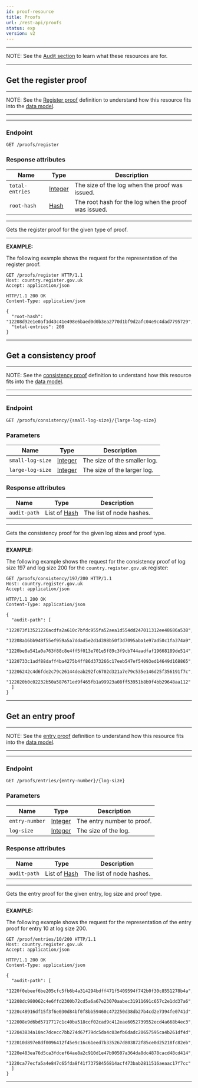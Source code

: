 ```yaml
---
id: proof-resource
title: Proofs
url: /rest-api/proofs
status: exp
version: v2
---
```


***
NOTE: See the [Audit section](/data-model/audit) to learn what these
resources are for.
***

## Get the register proof

***
NOTE: See the [Register proof](/glossary/digital-proof#register-proof) definition to understand how
this resource fits into the [data model](/data-model).
***

***
### Endpoint

```
GET /proofs/register
```

### Response attributes

|Name|Type|Description|
|-|-|-|
|`total-entries`| [Integer](/datatypes/integer)|The size of the log when the proof was issued.|
|`root-hash`| [Hash](/datatypes/hash)|The root hash for the log when the proof was issued.|
***

Gets the register proof for the given type of proof.

***
**EXAMPLE:**

The following example shows the request for the representation of the register
proof.

```http
GET /proofs/register HTTP/1.1
Host: country.register.gov.uk
Accept: application/json
```

```http
HTTP/1.1 200 OK
Content-Type: application/json

{
  "root-hash": "12208d92e1e0af1d43c41e498e6baed0d0b3ea2770d1bf9d2afc04e9c4dad7795729",
  "total-entries": 208
}
```
***


## Get a consistency proof

***
NOTE: See the [consistency proof](/glossary/digital-proof#consistency-proof) definition to
understand how this resource fits into the [data model](/data-model).
***

***
### Endpoint

```
GET /proofs/consistency/{small-log-size}/{large-log-size}
```

### Parameters

|Name|Type|Description|
|-|-|-|
|`small-log-size`| [Integer](/datatypes/integer)|The size of the smaller log.|
|`large-log-size`| [Integer](/datatypes/integer)|The size of the larger log.|

### Response attributes

|Name|Type|Description|
|-|-|-|
|`audit-path`| List of [Hash](/datatypes/hash)|The list of node hashes.|
***

Gets the consistency proof for the given log sizes and proof type.

***
**EXAMPLE:**

The following example shows the request for the consistency proof of log size
197 and log size 200 for the `country.register.gov.uk` register:

```http
GET /proofs/consistency/197/200 HTTP/1.1
Host: country.register.gov.uk
Accept: application/json
```

```http
HTTP/1.1 200 OK
Content-Type: application/json

{
  "audit-path": [
    "122073f13521226acdfa2a610c7bfdc955fa52aea1d554dd247011312ee48686a538",
    "12208a16bb948f55ef959a5a7ddad5e2d1d398b50f3d7095aba1e97ad50c1fa374a9",
    "1220be8a541a0a763f88c8e4ff5f013e701e5f89c3f9cb744aadfaf19668189de514",
    "1220733c1adf88daff4ba4275b4ff86d373266c17eeb547ef54093ed14649d168865",
    "12206242c4d6fde2c79c26144deab292fc6702d321a7e79c535e146d25f356191f7c",
    "122020b0c02232b50a587671ed9f465fb1a99923a08ff53951b8b9f4bb29648aa112"
  ]
}

```
***


## Get an entry proof

***
NOTE: See the [entry proof](/glossary/digital-proof#entry-proof) definition to understand
how this resource fits into the [data model](/data-model).
***

***
### Endpoint

```
GET /proofs/entries/{entry-number}/{log-size}
```

### Parameters

|Name|Type|Description|
|-|-|-|
|`entry-number`| [Integer](/datatypes/integer)|The entry number to proof.|
|`log-size`| [Integer](/datatypes/integer)|The size of the log.|

### Response attributes

|Name|Type|Description|
|-|-|-|
|`audit-path`| List of [Hash](/datatypes/hash)|The list of node hashes.|
***

Gets the entry proof for the given entry, log size and proof type.

***
**EXAMPLE:**

The following example shows the request for the representation of the entry
proof for entry 10 at log size 200.

```http
GET /proof/entries/10/200 HTTP/1.1
Host: country.register.gov.uk
Accept: application/json
```

```http
HTTP/1.1 200 OK
Content-Type: application/json

{
  "audit-path": [
    "1220f0ebeef6be205cfc5fb6b4a314294bdff471f5409594f742b0f30c8551278b4a",
    "12208dc980062c4e6ffd2300b72cd5a6a67e23070aabec31911691c657c2e1dd37a6",
    "1220c48916df15f3f6e030d84bf0f8bb59460c472250d38db27b4cd2e7394fe0741d",
    "122008e9d6bd5717717c1c40ba518ccf02cad9c412eae6052739552ecd4a668b4ec3",
    "122043834a10ac7dcecc7bb274d67f79dc5da4c03efb6dadc20657595ca4b261df4d",
    "122010d897e8df0096412f45e9c16c61eed7b335267d803872f85ce0d25218fc82eb",
    "1220e483ea76d5ca3fdcef64ae8a2c910d1e47b90507a364da8dc4878cacd48cd414",
    "1220ca77ecfa5a4e847c65fda8f41f73758456814acf473bab2811516aeaac17f7cc"
  ]
}
```
***
